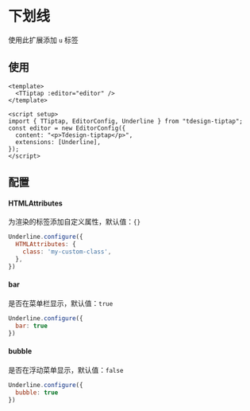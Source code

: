 # 下划线

使用此扩展添加 `u` 标签

## 使用

``` vue
<template>
  <TTiptap :editor="editor" />
</template>

<script setup>
import { TTiptap, EditorConfig, Underline } from "tdesign-tiptap";
const editor = new EditorConfig({
  content: "<p>Tdesign-tiptap</p>",
  extensions: [Underline],
});
</script>
```
## 配置

#### HTMLAttributes

为渲染的标签添加自定义属性，默认值：`{}`

```js
Underline.configure({
  HTMLAttributes: {
    class: 'my-custom-class',
  },
})
```

#### bar

是否在菜单栏显示，默认值：`true`

```js
Underline.configure({
  bar: true
})
```

#### bubble

是否在浮动菜单显示，默认值：`false`

```js
Underline.configure({
  bubble: true
})
```


